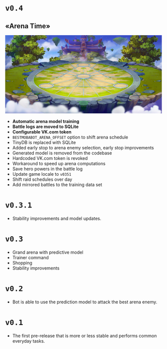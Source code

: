 # `v0.4`

## «Arena Time»

![Arena background](resources/gw_arena_heroes.jpg)

* **Automatic arena model training**
* **Battle logs are moved to SQLite**
* **Configurable VK.com token**
* `BESTMOBABOT_ARENA_OFFSET` option to shift arena schedule
* TinyDB is replaced with SQLite
* Added early stop to arena enemy selection, early stop improvements
* Generated model is removed from the codebase
* Hardcoded VK.com token is revoked
* Workaround to speed up arena computations
* Save hero powers in the battle log
* Update game locale to `v0351`
* Shift raid schedules over day
* Add mirrored battles to the training data set

# `v0.3.1`

* Stability improvements and model updates.

# `v0.3`

* Grand arena with predictive model
* Trainer command
* Shopping
* Stability improvements

# `v0.2`

* Bot is able to use the prediction model to attack the best arena enemy.

# `v0.1`

* The first pre-release that is more or less stable and performs common everyday tasks.
